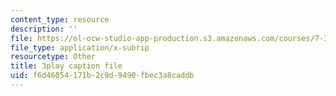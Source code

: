```yaml
---
content_type: resource
description: ''
file: https://ol-ocw-studio-app-production.s3.amazonaws.com/courses/7-341-the-microbiome-and-drug-delivery-cross-species-communication-in-health-and-disease-spring-2018/f6d46054171b2c9d9490fbec3a8caddb_blD8f7MOhFQ.srt
file_type: application/x-subrip
resourcetype: Other
title: 3play caption file
uid: f6d46054-171b-2c9d-9490-fbec3a8caddb
---
```

